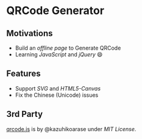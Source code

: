 # QRCode Generator

## Motivations

- Build an *offline page* to Generate QRCode
- Learning *JavaScript* and *jQuery* :smile:

## Features

- Support *SVG* and *HTML5-Canvas*
- Fix the Chinese (Unicode) issues

## 3rd Party

[qrcode.js](https://github.com/kazuhikoarase/qrcode-generator)
is by @kazuhikoarase under *MIT License*.
